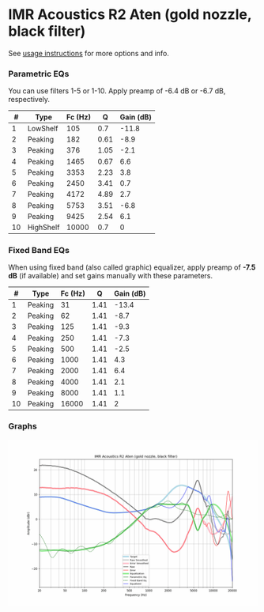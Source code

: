 # IMR Acoustics R2 Aten (gold nozzle, black filter)
See [usage instructions](https://github.com/jaakkopasanen/AutoEq#usage) for more options and info.

### Parametric EQs
You can use filters 1-5 or 1-10. Apply preamp of -6.4 dB or -6.7 dB, respectively.

|   # | Type      |   Fc (Hz) |    Q |   Gain (dB) |
|-----|-----------|-----------|------|-------------|
|   1 | LowShelf  |       105 | 0.7  |       -11.8 |
|   2 | Peaking   |       182 | 0.61 |        -8.9 |
|   3 | Peaking   |       376 | 1.05 |        -2.1 |
|   4 | Peaking   |      1465 | 0.67 |         6.6 |
|   5 | Peaking   |      3353 | 2.23 |         3.8 |
|   6 | Peaking   |      2450 | 3.41 |         0.7 |
|   7 | Peaking   |      4172 | 4.89 |         2.7 |
|   8 | Peaking   |      5753 | 3.51 |        -6.8 |
|   9 | Peaking   |      9425 | 2.54 |         6.1 |
|  10 | HighShelf |     10000 | 0.7  |         0   |

### Fixed Band EQs
When using fixed band (also called graphic) equalizer, apply preamp of **-7.5 dB** (if available) and set gains manually with these parameters.

|   # | Type    |   Fc (Hz) |    Q |   Gain (dB) |
|-----|---------|-----------|------|-------------|
|   1 | Peaking |        31 | 1.41 |       -13.4 |
|   2 | Peaking |        62 | 1.41 |        -8.7 |
|   3 | Peaking |       125 | 1.41 |        -9.3 |
|   4 | Peaking |       250 | 1.41 |        -7.3 |
|   5 | Peaking |       500 | 1.41 |        -2.5 |
|   6 | Peaking |      1000 | 1.41 |         4.3 |
|   7 | Peaking |      2000 | 1.41 |         6.4 |
|   8 | Peaking |      4000 | 1.41 |         2.1 |
|   9 | Peaking |      8000 | 1.41 |         1.1 |
|  10 | Peaking |     16000 | 1.41 |         2   |

### Graphs
![](./IMR%20Acoustics%20R2%20Aten%20(gold%20nozzle,%20black%20filter).png)
